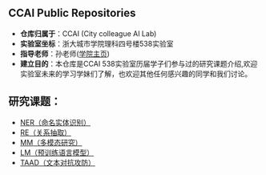 ## CCAI Public Repositories

- **仓库归属于**：CCAI (City colleague AI Lab)
- **实验室坐标**：浙大城市学院理科四号楼538实验室
- **指导老师**：孙老师([学院主页](http://jsxy-zucc-edu-cn.vpn.zucc.edu.cn:8118/art/2020/4/8/art_2788_194362.html))
- **建立目的**：本仓库是CCAI 538实验室历届学子们参与过的研究课题介绍,欢迎实验室未来的学习学妹们了解，也欢迎其他任何感兴趣的同学和我们讨论。

## 研究课题：

- [NER（命名实体识别）](https://github.com/ZUCC-AI/ResearchTopic/tree/master/NER(%E5%91%BD%E5%90%8D%E5%AE%9E%E4%BD%93%E8%AF%86%E5%88%AB))
- [RE（关系抽取）](https://github.com/ZUCC-AI/ResearchTopic/tree/master/RE(%E5%85%B3%E7%B3%BB%E6%8A%BD%E5%8F%96))
- [MM（多模态研究）](https://github.com/ZUCC-AI/ResearchTopic/tree/master/MM(%E5%A4%9A%E6%A8%A1%E6%80%81%E7%A0%94%E7%A9%B6))
- [LM（预训练语言模型）](https://github.com/ZUCC-AI/ResearchTopic/tree/master/LM(%E9%A2%84%E8%AE%AD%E7%BB%83%E8%AF%AD%E8%A8%80%E6%A8%A1%E5%9E%8B%E7%A0%94%E7%A9%B6))
- [TAAD（文本对抗攻防）](https://github.com/ZUCC-AI/ResearchTopic/tree/master/TAAD(%E6%96%87%E6%9C%AC%E5%AF%B9%E6%8A%97%E6%94%BB%E9%98%B2))